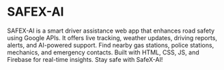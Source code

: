 # SAFEX-AI
 SAFEX-AI is a smart driver assistance web app that enhances road safety using Google APIs. It offers live tracking, weather updates, driving reports, alerts, and AI-powered support. Find nearby gas stations, police stations, mechanics, and emergency contacts. Built with HTML, CSS, JS, and Firebase for real-time insights. Stay safe with SafeX-AI!    
